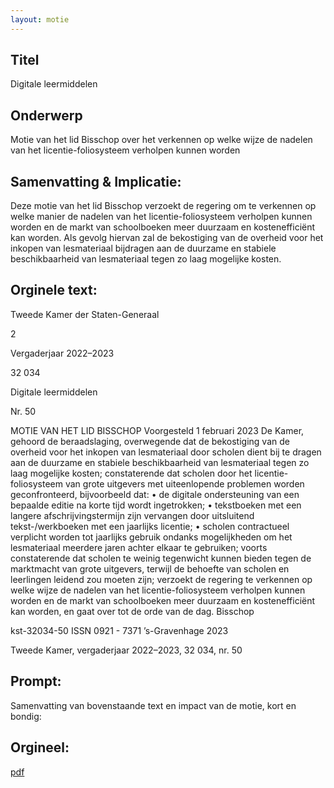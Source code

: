 ```yaml
---
layout: motie
---
```

## Titel
Digitale leermiddelen
## Onderwerp
Motie van het lid Bisschop over het verkennen op welke wijze de nadelen van het licentie-foliosysteem verholpen kunnen worden
## Samenvatting & Implicatie:

Deze motie van het lid Bisschop verzoekt de regering om te verkennen op welke manier de nadelen van het licentie-foliosysteem verholpen kunnen worden en de markt van schoolboeken meer duurzaam en kostenefficiënt kan worden. Als gevolg hiervan zal de bekostiging van de overheid voor het inkopen van lesmateriaal bijdragen aan de duurzame en stabiele beschikbaarheid van lesmateriaal tegen zo laag mogelijke kosten.
## Orginele text:


Tweede Kamer der Staten-Generaal

2

Vergaderjaar 2022–2023

32 034

Digitale leermiddelen

Nr. 50

MOTIE VAN HET LID BISSCHOP
Voorgesteld 1 februari 2023
De Kamer,
gehoord de beraadslaging,
overwegende dat de bekostiging van de overheid voor het inkopen van
lesmateriaal door scholen dient bij te dragen aan de duurzame en stabiele
beschikbaarheid van lesmateriaal tegen zo laag mogelijke kosten;
constaterende dat scholen door het licentie-foliosysteem van grote
uitgevers met uiteenlopende problemen worden geconfronteerd,
bijvoorbeeld dat:
• de digitale ondersteuning van een bepaalde editie na korte tijd wordt
ingetrokken;
• tekstboeken met een langere afschrijvingstermijn zijn vervangen door
uitsluitend tekst-/werkboeken met een jaarlijks licentie;
• scholen contractueel verplicht worden tot jaarlijks gebruik ondanks
mogelijkheden om het lesmateriaal meerdere jaren achter elkaar te
gebruiken;
voorts constaterende dat scholen te weinig tegenwicht kunnen bieden
tegen de marktmacht van grote uitgevers, terwijl de behoefte van scholen
en leerlingen leidend zou moeten zijn;
verzoekt de regering te verkennen op welke wijze de nadelen van het
licentie-foliosysteem verholpen kunnen worden en de markt van
schoolboeken meer duurzaam en kostenefficiënt kan worden,
en gaat over tot de orde van de dag.
Bisschop

kst-32034-50
ISSN 0921 - 7371
’s-Gravenhage 2023

Tweede Kamer, vergaderjaar 2022–2023, 32 034, nr. 50


## Prompt:
Samenvatting van bovenstaande text en impact van de motie, kort en bondig:

## Orgineel:
[pdf](https://gegevensmagazijn.tweedekamer.nl/OData/v4/2.0/Document(11a75a14-bdc2-4ed8-bab6-2d062e150497)/resource)

